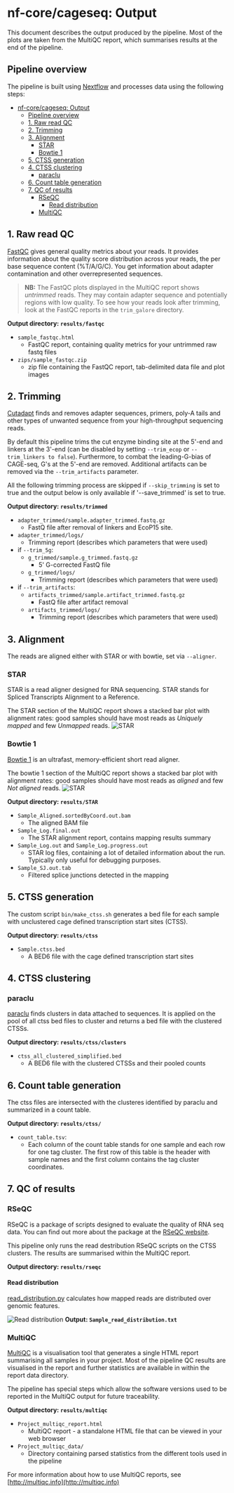 # nf-core/cageseq: Output

This document describes the output produced by the pipeline. Most of the plots are taken from the MultiQC report, which summarises results at the end of the pipeline.

<!-- TODO nf-core: Write this documentation describing your workflow's output -->

## Pipeline overview

The pipeline is built using [Nextflow](https://www.nextflow.io/)
and processes data using the following steps:

<!-- TOC depthFrom:1 depthTo:6 withLinks:1 updateOnSave:1 orderedList:0 -->

- [nf-core/cageseq: Output](#nf-corecageseq-output)
  - [Pipeline overview](#pipeline-overview)
  - [1. Raw read QC](#1-raw-read-qc)
  - [2. Trimming](#2-trimming)
  - [3. Alignment](#3-alignment)
    - [STAR](#star)
    - [Bowtie 1](#bowtie-1)
  - [5. CTSS generation](#5-ctss-generation)
  - [4. CTSS clustering](#4-ctss-clustering)
    - [paraclu](#paraclu)
  - [6. Count table generation](#6-count-table-generation)
  - [7. QC of results](#7-qc-of-results)
    - [RSeQC](#rseqc)
      - [Read distribution](#read-distribution)
    - [MultiQC](#multiqc)

<!-- /TOC -->

## 1. Raw read QC

  [FastQC](http://www.bioinformatics.babraham.ac.uk/projects/fastqc/) gives general quality metrics about your reads. It provides information about the quality score distribution across your reads, the per base sequence content (%T/A/G/C). You get information about adapter contamination and other overrepresented sequences.

  > **NB:** The FastQC plots displayed in the MultiQC report shows _untrimmed_ reads. They may contain adapter sequence and potentially regions with low quality. To see how your reads look after trimming, look at the FastQC reports in the `trim_galore` directory.

**Output directory: `results/fastqc`**

- `sample_fastqc.html`
  - FastQC report, containing quality metrics for your untrimmed raw fastq files
- `zips/sample_fastqc.zip`
  - zip file containing the FastQC report, tab-delimited data file and plot images

## 2. Trimming

[Cutadapt](https://cutadapt.readthedocs.io/en/stable/) finds and removes adapter
sequences, primers, poly-A tails and other types of unwanted sequence from your
high-throughput sequencing reads.

By default this pipeline trims the cut enzyme binding site at the 5'-end and
linkers at the 3'-end (can be disabled by setting `--trim_ecop` or `--trim_linkers to false`).
Furthermore, to combat the leading-G-bias of CAGE-seq, G's at the 5'-end are removed. Additional artifacts can be removed via the `--trim_artifacts` parameter.

All the following trimming process are skipped if `--skip_trimming` is set to true and the output below is only available if '--save_trimmed' is set to true.

**Output directory: `results/trimmed`**

- `adapter_trimmed/sample.adapter_trimmed.fastq.gz`
  - FastQ file after removal of linkers and EcoP15 site.
- `adapter_trimmed/logs/`
  - Trimming report (describes which parameters that were used)
- if `--trim_5g`:
  - `g_trimmed/sample.g_trimmed.fastq.gz`
    - 5' G-corrected FastQ file
  - `g_trimmed/logs/`
    - Trimming report (describes which parameters that were used)
- if `--trim_artifacts`:
  - `artifacts_trimmed/sample.artifact_trimmed.fastq.gz`
    - FastQ file after artifact removal
  - `artifacts_trimmed/logs/`
    - Trimming report (describes which parameters that were used)

## 3. Alignment

The reads are aligned either with STAR or with bowtie, set via `--aligner`.

### STAR

STAR is a read aligner designed for RNA sequencing. STAR stands for Spliced Transcripts Alignment to a Reference.

The STAR section of the MultiQC report shows a stacked bar plot with alignment rates:
good samples should have most reads as _Uniquely mapped_ and few _Unmapped_ reads.
![STAR](images/star_alignment_plot.png)

### Bowtie 1

[Bowtie 1](http://bowtie-bio.sourceforge.net/index.shtml) is an ultrafast,
memory-efficient short read aligner.

The bowtie 1 section of the MultiQC report shows a stacked bar plot with
alignment rates:
good samples should have most reads as _aligned_ and few _Not aligned_ reads.
![STAR](images/bowtie1_alignment_plot.png)

**Output directory: `results/STAR`**

- `Sample_Aligned.sortedByCoord.out.bam`
  - The aligned BAM file
- `Sample_Log.final.out`
  - The STAR alignment report, contains mapping results summary
- `Sample_Log.out` and `Sample_Log.progress.out`
  - STAR log files, containing a lot of detailed information about the run. Typically only useful for debugging purposes.
- `Sample_SJ.out.tab`
  - Filtered splice junctions detected in the mapping

## 5. CTSS generation

The custom script `bin/make_ctss.sh` generates a bed file for each sample with
unclustered cage defined transcription start sites (CTSS).

**Output directory: `results/ctss`**

- `Sample.ctss.bed`
  - A BED6 file with the cage defined transcription start sites

## 4. CTSS clustering

### paraclu

[paraclu](http://cbrc3.cbrc.jp/~martin/paraclu/) finds clusters in data
attached to sequences. It is applied on the pool of all ctss bed files to
cluster and returns a bed file with the clustered CTSSs.

**Output directory: `results/ctss/clusters`**

- `ctss_all_clustered_simplified.bed`
  - A BED6 file with the clustered CTSSs and their pooled counts

## 6. Count table generation

The ctss files are intersected with the clusteres identified by paraclu and
summarized in a count table.

**Output directory: `results/ctss/`**

- `count_table.tsv`:
  - Each column of the count table stands for one sample and each row for one tag cluster. The first row of this table is the header with sample names and the first column contains the tag cluster coordinates.

## 7. QC of results

### RSeQC

RSeQC is a package of scripts designed to evaluate the quality of RNA seq data. You can find out more about the package at the [RSeQC website](http://rseqc.sourceforge.net/).

This pipeline only runs the read destribution RSeQC scripts on the CTSS clusters. The results are summarised within the MultiQC report.

**Output directory: `results/rseqc`**

#### Read distribution

[read_distribution.py](http://rseqc.sourceforge.net/#read-distribution-py)
calculates how mapped reads are distributed over genomic features.

![Read distribution](images/rseqc_read_distribution_plot.png)
**Output: `Sample_read_distribution.txt`**

### MultiQC

[MultiQC](http://multiqc.info) is a visualisation tool that generates a single HTML report summarising all samples in your project. Most of the pipeline QC results are visualised in the report and further statistics are available in within the report data directory.

The pipeline has special steps which allow the software versions used to be reported in the MultiQC output for future traceability.

**Output directory: `results/multiqc`**

- `Project_multiqc_report.html`
  - MultiQC report - a standalone HTML file that can be viewed in your web browser
- `Project_multiqc_data/`
  - Directory containing parsed statistics from the different tools used in the pipeline

For more information about how to use MultiQC reports, see [http://multiqc.info](http://multiqc.info)
